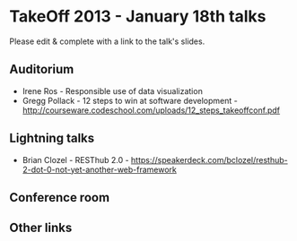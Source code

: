 # TakeOff 2013 - January 18th talks

Please edit & complete with a link to the talk's slides.

## Auditorium

- Irene Ros - Responsible use of data visualization
- Gregg Pollack - 12 steps to win at software development - http://courseware.codeschool.com/uploads/12_steps_takeoffconf.pdf

## Lightning talks

- Brian Clozel - RESThub 2.0 - https://speakerdeck.com/bclozel/resthub-2-dot-0-not-yet-another-web-framework

## Conference room

## Other links
